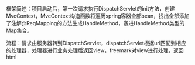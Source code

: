 框架简述：项目启动后，第一次请求执行DispatchServlet的init方法，创建MvcContext，MvcContext构造函数将遍历spring容器全部bean，找出全部添加了注解@ReqMapping的方法生成HandleMethod，塞进HandleMethod类型的Map集合。

流程：请求由服务器转到DispatchServlet，dispatchServlet根据url匹配到相应的处理器，处理器进行业务处理后返回view，freemark对view进行处理，返回html
